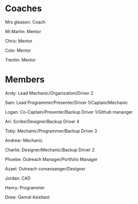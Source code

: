 <h1> Coaches </h1>

Mrs gleason: Coach 

Mr.Martin: Mentor

Chris: Mentor

Cole: Mentor

Trentin: Mentor
<h1> Members </h1>

Andy: Lead Mechanic/Organization/Driver 2

Sam: Lead Programmer/Presenter/Driver 1/Captain/Mechanic

Logan: Co-Captain/Presenter/Backup Driver 1/Github mananger 

Ari: Scribe/Designer/Backup Driver 4

Toby: Mechanic/Programmer/Backup Driver 3

Andrew: Mechanic 

Charlie: Designer/Mechanic/Backup Driver 2

Phoebe: Outreach Manager/Portfolio Manager

Azael: Outreach comanaanger/Designer

Jordan: CAD

Henry: Programmer

Drew: Genral Asistiant
